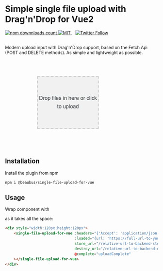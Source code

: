 # Simple single file upload with Drag'n'Drop for Vue2

<a href="https://www.npmjs.com/package/@beaubus/single-file-upload-for-vue">
    <img src="https://img.shields.io/npm/dt/@beaubus/single-file-upload-for-vue?logo=npm" alt="npm downnloads count">
</a>

<a href="https://github.com/beaubus/single-file-upload-for-vue/blob/master/LICENSE">
    <img alt="MIT" src="https://img.shields.io/github/license/beaubus/single-file-upload-for-vue">
</a>
&nbsp;&nbsp;
<a href="https://twitter.com/intent/follow?screen_name=daily_web_dev">
    <img alt="Twitter Follow" src="https://img.shields.io/twitter/follow/daily_web_dev?style=social">
</a>

<br>
<br>

Modern upload input with Drag'n'Drop support, based on the Fetch Api (POST and DELETE methods). As simple and lightweight as possible.

![](demo.gif)

## Installation

Install the plugin from npm
```bash
npm i @beaubus/single-file-upload-for-vue
```

## Usage
Wrap component with <div> as it takes all the space:
```html
<div style="width:120px;height:120px">
    <single-file-upload-for-vue :headers="{'Accept': 'application/json'}"
                                :loaded="{url: 'https://full-url-to-your-file.pdf', size: 56}"
                                store_url="/relative-url-to-backend-store"
                                destroy_url="/relative-url-to-backend-destroy"
                                @complete="uploadComplete"
    ></single-file-upload-for-vue>
</div>
```

